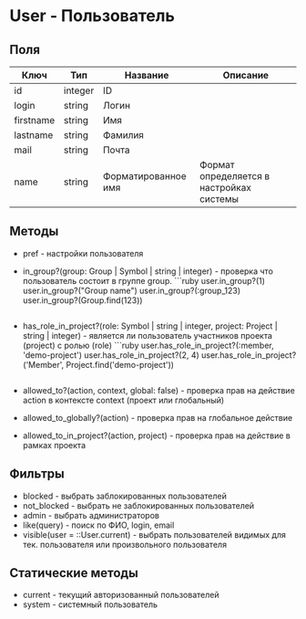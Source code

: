 # User - Пользователь

## Поля

| Ключ      | Тип     | Название            | Описание                                 |
| --------- | ------- | ------------------- | ---------------------------------------- |
| id        | integer | ID                  |                                          |
| login     | string  | Логин               |                                          |
| firstname | string  | Имя                 |                                          |
| lastname  | string  | Фамилия             |                                          |
| mail      | string  | Почта               |                                          |
| name      | string  | Форматированное имя | Формат определяется в настройках системы |

## Методы

* pref - настройки пользователя
*   in\_group?(group: Group | Symbol | string | integer) - проверка что пользователь состоит в группе group. \`\`\`ruby user.in\_group?(1) user.in\_group?("Group name") user.in\_group?(:group\_123) user.in\_group?(Group.find(123))

    ```
    ```
*   has\_role\_in\_project?(role: Symbol | string | integer, project: Project | string | integer) - является ли пользователь участников проекта (project) с ролью (role) \`\`\`ruby user.has\_role\_in\_project?(:member, 'demo-project') user.has\_role\_in\_project?(2, 4) user.has\_role\_in\_project?('Member', Project.find('demo-project'))

    ```
    ```
* allowed\_to?(action, context, global: false) - проверка прав на действие action в контексте context (проект или глобальный)
* allowed\_to\_globally?(action) - проверка прав на глобальное действие
* allowed\_to\_in\_project?(action, project) - проверка прав на действие в рамках проекта

## Фильтры

* blocked - выбрать заблокированных пользователей
* not\_blocked - выбрать не заблокированных пользователей
* admin - выбрать администраторов
* like(query) - поиск по ФИО, login, email
* visible(user = ::User.current) - выбрать пользователей видимых для тек. пользователя или произвольного пользователя

## Статические методы

* current - текущий авторизованный пользователей
* system - системный пользователь
